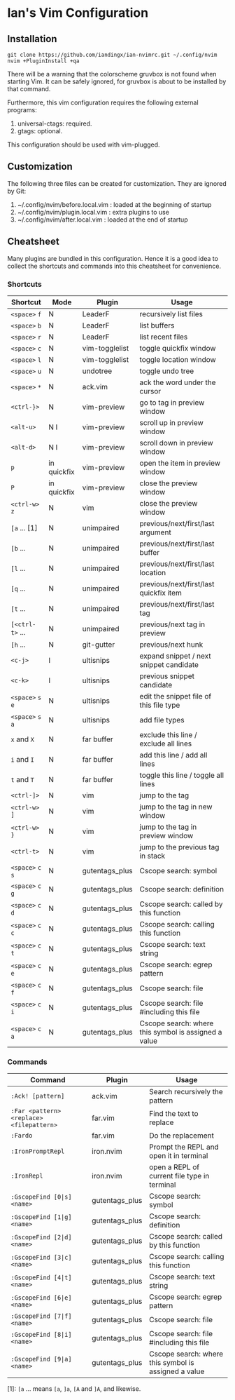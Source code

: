# Ian's Vim Configuration

## Installation

```
git clone https://github.com/iandingx/ian-nvimrc.git ~/.config/nvim
nvim +PluginInstall +qa
```

There will be a warning that the colorscheme gruvbox is not found when
starting Vim. It can be safely ignored, for gruvbox is about to be installed
by that command.

Furthermore, this vim configuration requires the following external programs:

1. universal-ctags: required.
2. gtags: optional.

This configuration should be used with vim-plugged.

## Customization

The following three files can be created for customization. They are ignored by Git:
1. ~/.config/nvim/before.local.vim : loaded at the beginning of startup
2. ~/.config/nvim/plugin.local.vim : extra plugins to use
3. ~/.config/nvim/after.local.vim : loaded at the end of startup

## Cheatsheet

Many plugins are bundled in this configuration. Hence it is a good idea to
collect the shortcuts and commands into this cheatsheet for convenience.

### Shortcuts

| Shortcut | Mode | Plugin | Usage |
| -------- | ---- | ------ | ----- |
| `<space>` `f` | N | LeaderF | recursively list files |
| `<space>` `b` | N | LeaderF | list buffers |
| `<space>` `r` | N | LeaderF | list recent files |
| `<space>` `c` | N | vim-togglelist | toggle quickfix window |
| `<space>` `l` | N | vim-togglelist | toggle location window |
| `<space>` `u` | N | undotree | toggle undo tree |
| `<space>` `*` | N | ack.vim | ack the word under the cursor |
| `<ctrl-}>` | N | vim-preview | go to tag in preview window |
| `<alt-u>` | N I | vim-preview | scroll up in preview window |
| `<alt-d>` | N I | vim-preview | scroll down in preview window |
| `p` | in quickfix | vim-preview | open the item in preview window |
| `P` | in quickfix | vim-preview | close the preview window |
| `<ctrl-w>` `z` | N | vim | close the preview window |
| `[a` ... [1] | N | unimpaired | previous/next/first/last argument |
| `[b` ... | N | unimpaired | previous/next/first/last buffer |
| `[l` ... | N | unimpaired | previous/next/first/last location |
| `[q` ... | N | unimpaired | previous/next/first/last quickfix item |
| `[t` ... | N | unimpaired | previous/next/first/last tag |
| `[<ctrl-t>` ... | N | unimpaired | previous/next tag in preview |
| `[h` ... | N | git-gutter | previous/next hunk |
| `<c-j>` | I | ultisnips | expand snippet / next snippet candidate |
| `<c-k>` | I | ultisnips | previous snippet candidate |
| `<space>` `s` `e` | N | ultisnips | edit the snippet file of this file type|
| `<space>` `s` `a` | N | ultisnips | add file types |
| `x` and `X` | N | far buffer | exclude this line / exclude all lines |
| `i` and `I` | N | far buffer | add this line / add all lines |
| `t` and `T` | N | far buffer | toggle this line / toggle all lines |
| `<ctrl-]>` | N | vim | jump to the tag |
| `<ctrl-w>` `]` | N | vim | jump to the tag in new window |
| `<ctrl-w>` `}` | N | vim | jump to the tag in preview window |
| `<ctrl-t>` | N | vim | jump to the previous tag in stack |
| `<space>` `c` `s` | N | gutentags\_plus | Cscope search: symbol |
| `<space>` `c` `g` | N | gutentags\_plus | Cscope search: definition |
| `<space>` `c` `d` | N | gutentags\_plus | Cscope search: called by this function |
| `<space>` `c` `c` | N | gutentags\_plus | Cscope search: calling this function |
| `<space>` `c` `t` | N | gutentags\_plus | Cscope search: text string |
| `<space>` `c` `e` | N | gutentags\_plus | Cscope search: egrep pattern |
| `<space>` `c` `f` | N | gutentags\_plus | Cscope search: file |
| `<space>` `c` `i` | N | gutentags\_plus | Cscope search: file #including this file |
| `<space>` `c` `a` | N | gutentags\_plus | Cscope search: where this symbol is assigned a value |

### Commands

| Command | Plugin | Usage |
| ------- | ------ | ----- |
| `:Ack! [pattern]` | ack.vim | Search recursively the pattern |
| `:Far <pattern> <replace> <filepattern>` | far.vim | Find the text to replace |
| `:Fardo` | far.vim | Do the replacement |
| `:IronPromptRepl` | iron.nvim | Prompt the REPL and open it in terminal |
| `:IronRepl` | iron.nvim | open a REPL of current file type in terminal |
| `:GscopeFind [0\|s] <name>` | gutentags\_plus | Cscope search: symbol |
| `:GscopeFind [1\|g] <name>` | gutentags\_plus | Cscope search: definition |
| `:GscopeFind [2\|d] <name>` | gutentags\_plus | Cscope search: called by this function |
| `:GscopeFind [3\|c] <name>` | gutentags\_plus | Cscope search: calling this function |
| `:GscopeFind [4\|t] <name>` | gutentags\_plus | Cscope search: text string |
| `:GscopeFind [6\|e] <name>` | gutentags\_plus | Cscope search: egrep pattern |
| `:GscopeFind [7\|f] <name>` | gutentags\_plus | Cscope search: file |
| `:GscopeFind [8\|i] <name>` | gutentags\_plus | Cscope search: file #including this file |
| `:GscopeFind [9\|a] <name>` | gutentags\_plus | Cscope search: where this symbol is assigned a value |

[1]: `[a` ... means `[a`, `]a`, `[A` and `]A`, and likewise.
